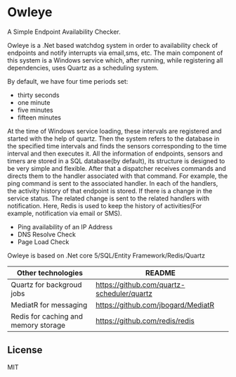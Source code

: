 # Owleye
A Simple Endpoint Availability Checker. 

Owleye is a .Net based watchdog system in order to availability check of endpoints and notify interrupts via email,sms, etc.
The main component of this system is a Windows service which, after running, while registering all dependencies, uses Quartz as a scheduling system.

By default, we have four time periods set:
- thirty seconds
- one minute
- five minutes
- fifteen minutes

At the time of Windows service loading, these intervals are registered and started with the help of quartz. Then the system refers to the database in the specified time intervals and finds the sensors corresponding to the time interval and then executes it.
All the information of endpoints, sensors and timers are stored in a SQL database(by default), its structure is designed to be very simple and flexible.
After that a dispatcher receives commands and directs them to the handler associated with that command. For example, the ping command is sent to the associated handler.
In each of the handlers, the activity history of that endpoint is stored. If there is a change in the service status. The related change is sent to the related handlers with notification. Here, Redis is used to keep the history of activities(For example, notification via email or SMS).


  - Ping availability of an IP Address
  - DNS Resolve Check
  - Page Load Check
 
 Owleye is based on .Net core 5/SQL/Entity Framework/Redis/Quartz

 
 |  Other technologies | README |
| ------ | ------ |
| Quartz for backgroud jobs | https://github.com/quartz-scheduler/quartz |
| MediatR for messaging | https://github.com/jbogard/MediatR |
| Redis for caching and memory storage | https://github.com/redis/redis |
 
License
----
MIT
 
